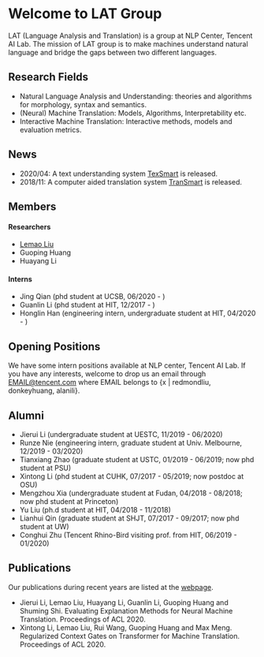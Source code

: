 
# Welcome to LAT Group
LAT (Language Analysis and Translation) is a group at NLP Center, Tencent AI Lab. The mission of LAT group is to make machines understand natural language and bridge the gaps between two different languages. 

## Research Fields

- Natural Language Analysis and Understanding: theories and algorithms for morphology, syntax and semantics.
- (Neural) Machine Translation: Models, Algorithms, Interpretability etc.
- Interactive Machine Translation: Interactive methods, models and evaluation metrics. 


## News
- 2020/04: A text understanding system [TexSmart](https://texsmart.qq.com) is released.  
- 2018/11: A computer aided translation system [TranSmart](https://transmart.qq.com) is released. 


## Members

#### Researchers
- [Lemao Liu](index.md)
- Guoping Huang
- Huayang Li

#### Interns
- Jing Qian (phd student at UCSB, 06/2020 - )
- Guanlin Li (phd student at HIT, 12/2017 - )
- Honglin Han (engineering intern, undergraduate student at HIT, 04/2020 - )


## Opening Positions

We have some intern positions available at NLP center, Tencent AI Lab. If you have any interests, welcome to drop us an email through EMAIL@tencent.com where EMAIL belongs to {x \| redmondliu, donkeyhuang, alanili}. 

## Alumni
- Jierui Li (undergraduate student at UESTC, 11/2019 - 06/2020)
- Runze Nie (engineering intern, graduate student at Univ. Melbourne, 12/2019 - 03/2020)
- Tianxiang Zhao (graduate student at USTC, 01/2019 - 06/2019; now phd student at PSU)
- Xintong Li (phd student at CUHK, 07/2017 - 05/2019; now postdoc at OSU)
- Mengzhou Xia (undergraduate student at Fudan, 04/2018 - 08/2018; now phd student at Princeton)
- Yu Liu (ph.d student at HIT, 04/2018 - 11/2018)
- Lianhui Qin (graduate student at SHJT, 07/2017 - 09/2017; now phd student at UW) 
- Conghui Zhu (Tencent Rhino-Bird visiting prof. from HIT, 06/2019 - 01/2020)


## Publications
Our publications during recent years are listed at the [webpage](pub-lat.md). 
- Jierui Li, Lemao Liu, Huayang Li, Guanlin Li, Guoping Huang and Shuming Shi. Evaluating Explanation Methods for Neural Machine Translation. Proceedings of ACL 2020.
- Xintong Li, Lemao Liu, Rui Wang, Guoping Huang and Max Meng. Regularized Context Gates on Transformer for Machine Translation. Proceedings of ACL 2020.


